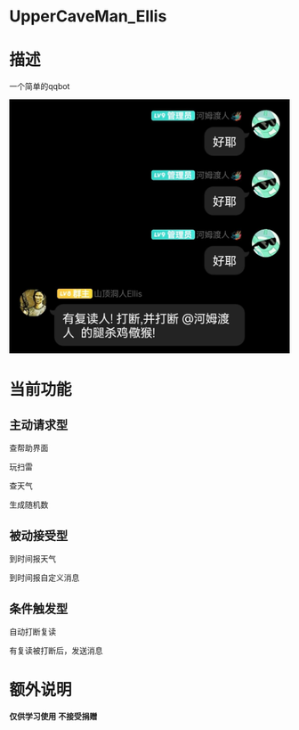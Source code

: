# UpperCaveMan_Ellis

# 描述

一个简单的qqbot

![sample01](README/sample01.png)

# 当前功能

## 主动请求型

查帮助界面

玩扫雷

查天气

生成随机数

## 被动接受型

到时间报天气

到时间报自定义消息

## 条件触发型

自动打断复读

有复读被打断后，发送消息

# 额外说明
**仅供学习使用**
**不接受捐赠**
